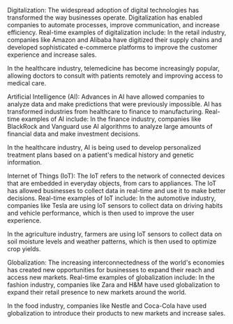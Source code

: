 
Digitalization: The widespread adoption of digital technologies has transformed the way businesses operate. Digitalization has enabled companies to automate processes, improve communication, and increase efficiency. Real-time examples of digitalization include:
In the retail industry, companies like Amazon and Alibaba have digitized their supply chains and developed sophisticated e-commerce platforms to improve the customer experience and increase sales.

In the healthcare industry, telemedicine has become increasingly popular, allowing doctors to consult with patients remotely and improving access to medical care.

Artificial Intelligence (AI): Advances in AI have allowed companies to analyze data and make predictions that were previously impossible. AI has transformed industries from healthcare to finance to manufacturing. Real-time examples of AI include:
In the finance industry, companies like BlackRock and Vanguard use AI algorithms to analyze large amounts of financial data and make investment decisions.

In the healthcare industry, AI is being used to develop personalized treatment plans based on a patient's medical history and genetic information.

Internet of Things (IoT): The IoT refers to the network of connected devices that are embedded in everyday objects, from cars to appliances. The IoT has allowed businesses to collect data in real-time and use it to make better decisions. Real-time examples of IoT include:
In the automotive industry, companies like Tesla are using IoT sensors to collect data on driving habits and vehicle performance, which is then used to improve the user experience.

In the agriculture industry, farmers are using IoT sensors to collect data on soil moisture levels and weather patterns, which is then used to optimize crop yields.

Globalization: The increasing interconnectedness of the world's economies has created new opportunities for businesses to expand their reach and access new markets. Real-time examples of globalization include:
In the fashion industry, companies like Zara and H&M have used globalization to expand their retail presence to new markets around the world.

In the food industry, companies like Nestle and Coca-Cola have used globalization to introduce their products to new markets and increase sales.
